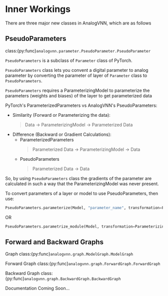# Inner Workings

There are three major new classes in AnalogVNN, which are as follows

## PseudoParameters

class:{py:func}`analogvnn.parameter.PseudoParameter.PseudoParameter`

`PseudoParameters` is a subclass of `Parameter` class of PyTorch.

`PseudoParameters` class lets you convent a digital parameter to analog parameter by converting
the parameter of layer of `Parameter` class to `PseudoParameters`.

`PseudoParameters` requires a ParameterizingModel to parameterize the parameters (weights and biases) of the
layer to get parameterized data

PyTorch's ParameterizedParameters vs AnalogVNN's PseudoParameters:

- Similarity (Forward or Parameterizing the data):
  > Data &#8594; ParameterizingModel &#8594; Parameterized Data
- Difference (Backward or Gradient Calculations):
    - ParameterizedParameters
      > Parameterized Data &#8594; ParameterizingModel &#8594; Data
    - PseudoParameters
      > Parameterized Data &#8594; Data

So, by using `PseudoParameters` class the gradients of the parameter are calculated in such a way that
the ParameterizingModel was never present.

To convert parameters of a layer or model to use PseudoParameters, then use:

  ```python
  PseudoParameters.parameterize(Model, "parameter_name", transformation=ParameterizingModel)
  ```

OR

  ```python
  PseudoParameters.parametrize_module(Model, transformation=ParameterizingModel)
  ```

## Forward and Backward Graphs

Graph class:{py:func}`analogvnn.graph.ModelGraph.ModelGraph`

Forward Graph class:{py:func}`analogvnn.graph.ForwardGraph.ForwardGraph`

Backward Graph class:{py:func}`analogvnn.graph.BackwardGraph.BackwardGraph`

Documentation Coming Soon...
